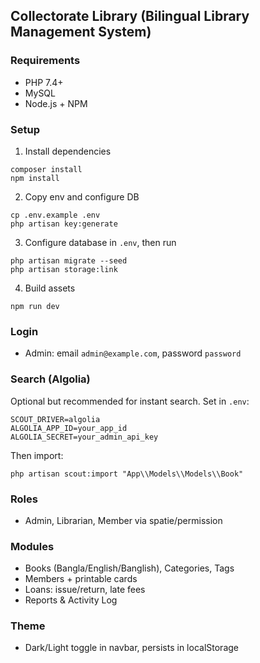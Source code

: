 ## Collectorate Library (Bilingual Library Management System)

### Requirements
- PHP 7.4+
- MySQL
- Node.js + NPM

### Setup
1) Install dependencies
```
composer install
npm install
```

2) Copy env and configure DB
```
cp .env.example .env
php artisan key:generate
```

3) Configure database in `.env`, then run
```
php artisan migrate --seed
php artisan storage:link
```

4) Build assets
```
npm run dev
```

### Login
- Admin: email `admin@example.com`, password `password`

### Search (Algolia)
Optional but recommended for instant search.
Set in `.env`:
```
SCOUT_DRIVER=algolia
ALGOLIA_APP_ID=your_app_id
ALGOLIA_SECRET=your_admin_api_key
```
Then import:
```
php artisan scout:import "App\\Models\\Models\\Book"
```

### Roles
- Admin, Librarian, Member via spatie/permission

### Modules
- Books (Bangla/English/Banglish), Categories, Tags
- Members + printable cards
- Loans: issue/return, late fees
- Reports & Activity Log

### Theme
- Dark/Light toggle in navbar, persists in localStorage
